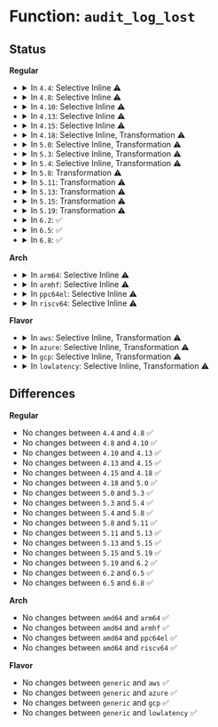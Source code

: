 # Function: <code>audit_log_lost</code>

## Status
<b>Regular</b>
<ul>
<li>
<details>
<summary>In <code>4.4</code>: Selective Inline ⚠️</summary>

```c
void audit_log_lost(const char *message);
```

**Collision:** Unique Global

**Inline:** Selective

**Transformation:** False

**Instances:**

```
In kernel/audit.c (ffffffff81120cb0)
Location: kernel/audit.c:253
Inline: True
Direct callers:
  - kernel/audit.c:kauditd_send_skb
  - kernel/audit.c:audit_printk_skb
  - kernel/audit.c:audit_log_end
  - kernel/audit.c:audit_log_vformat
  - kernel/audit.c:audit_log_start
  - kernel/audit.c:audit_log_start
  - kernel/audit.c:audit_log_n_hex
  - kernel/audit.c:audit_log_n_string
  - kernel/auditsc.c:audit_alloc
  - drivers/tty/tty_audit.c:tty_audit_add_data
```
**Symbols:**

```
ffffffff81120cb0-ffffffff81120d62: audit_log_lost (STB_GLOBAL)
```
</details>
</li>
<li>
<details>
<summary>In <code>4.8</code>: Selective Inline ⚠️</summary>

```c
void audit_log_lost(const char *message);
```

**Collision:** Unique Global

**Inline:** Selective

**Transformation:** False

**Instances:**

```
In kernel/audit.c (ffffffff81128c00)
Location: kernel/audit.c:251
Inline: True
Direct callers:
  - kernel/audit.c:audit_log_end
  - kernel/audit.c:audit_log_n_string
  - kernel/audit.c:audit_log_n_hex
  - kernel/audit.c:audit_log_vformat
  - kernel/audit.c:audit_log_start
  - kernel/audit.c:audit_log_start
  - kernel/audit.c:kauditd_send_skb
  - kernel/audit.c:audit_printk_skb
  - kernel/auditsc.c:audit_alloc
  - drivers/tty/tty_audit.c:tty_audit_add_data
```
**Symbols:**

```
ffffffff81128c00-ffffffff81128cb2: audit_log_lost (STB_GLOBAL)
```
</details>
</li>
<li>
<details>
<summary>In <code>4.10</code>: Selective Inline ⚠️</summary>

```c
void audit_log_lost(const char *message);
```

**Collision:** Unique Global

**Inline:** Selective

**Transformation:** False

**Instances:**

```
In kernel/audit.c (ffffffff81132860)
Location: kernel/audit.c:257
Inline: True
Direct callers:
  - kernel/audit.c:audit_log_end
  - kernel/audit.c:audit_log_n_string
  - kernel/audit.c:audit_log_n_hex
  - kernel/audit.c:audit_log_vformat
  - kernel/auditsc.c:audit_alloc
  - drivers/tty/tty_audit.c:tty_audit_add_data
```
**Symbols:**

```
ffffffff81132860-ffffffff81132912: audit_log_lost (STB_GLOBAL)
```
</details>
</li>
<li>
<details>
<summary>In <code>4.13</code>: Selective Inline ⚠️</summary>

```c
void audit_log_lost(const char *message);
```

**Collision:** Unique Global

**Inline:** Selective

**Transformation:** False

**Instances:**

```
In kernel/audit.c (ffffffff81133fd0)
Location: kernel/audit.c:322
Inline: True
Direct callers:
  - kernel/audit.c:audit_log_end
  - kernel/audit.c:audit_log_n_string
  - kernel/audit.c:audit_log_n_hex
  - kernel/audit.c:audit_log_vformat
  - kernel/auditsc.c:audit_alloc
  - drivers/tty/tty_audit.c:tty_audit_add_data
```
**Symbols:**

```
ffffffff81133fd0-ffffffff81134082: audit_log_lost (STB_GLOBAL)
```
</details>
</li>
<li>
<details>
<summary>In <code>4.15</code>: Selective Inline ⚠️</summary>

```c
void audit_log_lost(const char *message);
```

**Collision:** Unique Global

**Inline:** Selective

**Transformation:** False

**Instances:**

```
In kernel/audit.c (ffffffff81140d90)
Location: kernel/audit.c:322
Inline: True
Direct callers:
  - kernel/audit.c:audit_log_end
  - kernel/audit.c:audit_log_n_string
  - kernel/audit.c:audit_log_n_hex
  - kernel/audit.c:audit_log_vformat
  - kernel/auditsc.c:audit_alloc
  - drivers/tty/tty_audit.c:tty_audit_add_data
```
**Symbols:**

```
ffffffff81140d90-ffffffff81140e42: audit_log_lost (STB_GLOBAL)
```
</details>
</li>
<li>
<details>
<summary>In <code>4.18</code>: Selective Inline, Transformation ⚠️</summary>

```c
void audit_log_lost(const char *message);
```

**Collision:** Unique Global

**Inline:** Selective

**Transformation:** True

**Instances:**

```
In kernel/audit.c (0)
Location: kernel/audit.c:365
Inline: True
Direct callers:
  - kernel/audit.c:audit_log_end
  - kernel/audit.c:audit_log_n_string
  - kernel/audit.c:audit_log_n_hex
  - kernel/audit.c:audit_log_vformat
  - kernel/auditsc.c:__audit_log_kern_module
  - kernel/auditsc.c:audit_alloc
  - drivers/tty/tty_audit.c:tty_audit_add_data
```
**Symbols:**

```
ffffffff81152470-ffffffff81152493: audit_log_lost.cold.24 (STB_LOCAL)
ffffffff8114f750-ffffffff8114f7e6: audit_log_lost (STB_GLOBAL)
```
</details>
</li>
<li>
<details>
<summary>In <code>5.0</code>: Selective Inline, Transformation ⚠️</summary>

```c
void audit_log_lost(const char *message);
```

**Collision:** Unique Global

**Inline:** Selective

**Transformation:** True

**Instances:**

```
In kernel/audit.c (ffffffff8115c457)
Location: kernel/audit.c:361
Inline: True
Direct callers:
  - kernel/audit.c:audit_log_end
  - kernel/audit.c:audit_log_n_string
  - kernel/audit.c:audit_log_n_hex
  - kernel/audit.c:audit_log_vformat
  - kernel/auditsc.c:__audit_log_kern_module
  - kernel/auditsc.c:audit_alloc
  - drivers/tty/tty_audit.c:tty_audit_add_data
```
**Symbols:**

```
ffffffff8115f118-ffffffff8115f13b: audit_log_lost.cold.24 (STB_LOCAL)
ffffffff8115c430-ffffffff8115c4c6: audit_log_lost (STB_GLOBAL)
```
</details>
</li>
<li>
<details>
<summary>In <code>5.3</code>: Selective Inline, Transformation ⚠️</summary>

```c
void audit_log_lost(const char *message);
```

**Collision:** Unique Global

**Inline:** Selective

**Transformation:** True

**Instances:**

```
In kernel/audit.c (ffffffff81168b28)
Location: kernel/audit.c:348
Inline: True
Direct callers:
  - kernel/audit.c:audit_log_end
  - kernel/audit.c:audit_log_n_string
  - kernel/audit.c:audit_log_n_hex
  - kernel/audit.c:audit_log_vformat
  - kernel/auditsc.c:__audit_log_kern_module
  - kernel/auditsc.c:audit_alloc
  - drivers/tty/tty_audit.c:tty_audit_add_data
```
**Symbols:**

```
ffffffff8116b70a-ffffffff8116b72d: audit_log_lost.cold (STB_LOCAL)
ffffffff81168b00-ffffffff81168b96: audit_log_lost (STB_GLOBAL)
```
</details>
</li>
<li>
<details>
<summary>In <code>5.4</code>: Selective Inline, Transformation ⚠️</summary>

```c
void audit_log_lost(const char *message);
```

**Collision:** Unique Global

**Inline:** Selective

**Transformation:** True

**Instances:**

```
In kernel/audit.c (ffffffff811749c8)
Location: kernel/audit.c:348
Inline: True
Direct callers:
  - kernel/audit.c:audit_log_end
  - kernel/audit.c:audit_log_n_string
  - kernel/audit.c:audit_log_n_hex
  - kernel/audit.c:audit_log_vformat
  - kernel/auditsc.c:__audit_log_kern_module
  - kernel/auditsc.c:audit_alloc
  - drivers/tty/tty_audit.c:tty_audit_add_data
```
**Symbols:**

```
ffffffff811775ea-ffffffff8117760d: audit_log_lost.cold (STB_LOCAL)
ffffffff811749a0-ffffffff81174a36: audit_log_lost (STB_GLOBAL)
```
</details>
</li>
<li>
<details>
<summary>In <code>5.8</code>: Transformation ⚠️</summary>

```c
void audit_log_lost(const char *message);
```

**Collision:** Unique Global

**Inline:** No

**Transformation:** True

**Instances:**

```
In kernel/audit.c (0)
Location: kernel/audit.c:349
Inline: False
Direct callers:
  - kernel/audit.c:audit_log_end
  - kernel/audit.c:audit_log_n_string
  - kernel/audit.c:audit_log_n_hex
  - kernel/audit.c:audit_log_vformat
  - kernel/auditsc.c:__audit_log_kern_module
  - kernel/auditsc.c:audit_alloc
  - drivers/tty/tty_audit.c:tty_audit_buf_get
```
**Symbols:**

```
ffffffff8118a25e-ffffffff8118a281: audit_log_lost.cold (STB_LOCAL)
ffffffff81186a10-ffffffff81186aaa: audit_log_lost (STB_GLOBAL)
```
</details>
</li>
<li>
<details>
<summary>In <code>5.11</code>: Transformation ⚠️</summary>

```c
void audit_log_lost(const char *message);
```

**Collision:** Unique Global

**Inline:** No

**Transformation:** True

**Instances:**

```
In kernel/audit.c (0)
Location: kernel/audit.c:354
Inline: False
Direct callers:
  - kernel/audit.c:audit_log_end
  - kernel/audit.c:audit_log_n_string
  - kernel/audit.c:audit_log_n_hex
  - kernel/audit.c:audit_log_vformat
  - kernel/auditsc.c:__audit_log_kern_module
  - kernel/auditsc.c:audit_alloc
  - drivers/tty/tty_audit.c:tty_audit_buf_get
```
**Symbols:**

```
ffffffff81be48e4-ffffffff81be4907: audit_log_lost.cold (STB_LOCAL)
ffffffff81183d30-ffffffff81183dca: audit_log_lost (STB_GLOBAL)
```
</details>
</li>
<li>
<details>
<summary>In <code>5.13</code>: Transformation ⚠️</summary>

```c
void audit_log_lost(const char *message);
```

**Collision:** Unique Global

**Inline:** No

**Transformation:** True

**Instances:**

```
In kernel/audit.c (0)
Location: kernel/audit.c:354
Inline: False
Direct callers:
  - kernel/audit.c:audit_log_end
  - kernel/audit.c:audit_log_n_string
  - kernel/audit.c:audit_log_n_hex
  - kernel/audit.c:audit_log_vformat
  - kernel/auditsc.c:__audit_log_kern_module
  - kernel/auditsc.c:audit_alloc
  - drivers/tty/tty_audit.c:tty_audit_add_data
```
**Symbols:**

```
ffffffff81bd6745-ffffffff81bd6768: audit_log_lost.cold (STB_LOCAL)
ffffffff81184c60-ffffffff81184cfa: audit_log_lost (STB_GLOBAL)
```
</details>
</li>
<li>
<details>
<summary>In <code>5.15</code>: Transformation ⚠️</summary>

```c
void audit_log_lost(const char *message);
```

**Collision:** Unique Global

**Inline:** No

**Transformation:** True

**Instances:**

```
In kernel/audit.c (0)
Location: kernel/audit.c:354
Inline: False
Direct callers:
  - kernel/audit.c:audit_log_end
  - kernel/audit.c:audit_log_n_string
  - kernel/audit.c:audit_log_n_hex
  - kernel/audit.c:audit_log_vformat
  - kernel/audit.c:kauditd_hold_skb
  - kernel/audit.c:kauditd_hold_skb
  - kernel/auditsc.c:__audit_log_kern_module
  - kernel/auditsc.c:audit_alloc
  - drivers/tty/tty_audit.c:tty_audit_add_data
```
**Symbols:**

```
ffffffff81cb347f-ffffffff81cb34a2: audit_log_lost.cold (STB_LOCAL)
ffffffff811acf80-ffffffff811ad01a: audit_log_lost (STB_GLOBAL)
```
</details>
</li>
<li>
<details>
<summary>In <code>5.19</code>: Transformation ⚠️</summary>

```c
void audit_log_lost(const char *message);
```

**Collision:** Unique Global

**Inline:** No

**Transformation:** True

**Instances:**

```
In kernel/audit.c (0)
Location: kernel/audit.c:356
Inline: False
Direct callers:
  - kernel/audit.c:audit_log_n_string
  - kernel/audit.c:audit_log_n_hex
  - kernel/audit.c:audit_log_vformat
  - kernel/audit.c:audit_log_start
  - kernel/audit.c:audit_log_start
  - kernel/audit.c:kauditd_hold_skb
  - kernel/audit.c:kauditd_hold_skb
  - kernel/auditsc.c:__audit_log_kern_module
  - kernel/auditsc.c:audit_alloc
  - drivers/tty/tty_audit.c:tty_audit_add_data
```
**Symbols:**

```
ffffffff81e642b0-ffffffff81e642d3: audit_log_lost.cold (STB_LOCAL)
ffffffff811debd0-ffffffff811dec85: audit_log_lost (STB_GLOBAL)
```
</details>
</li>
<li>
<details>
<summary>In <code>6.2</code>: ✅</summary>

```c
void audit_log_lost(const char *message);
```

**Collision:** Unique Global

**Inline:** No

**Transformation:** False

**Instances:**

```
In kernel/audit.c (ffffffff81224810)
Location: kernel/audit.c:354
Inline: False
Direct callers:
  - kernel/audit.c:audit_log_n_string
  - kernel/audit.c:audit_log_n_hex
  - kernel/audit.c:audit_log_vformat
  - kernel/audit.c:audit_log_start
  - kernel/audit.c:audit_log_start
  - kernel/audit.c:kauditd_hold_skb
  - kernel/audit.c:kauditd_hold_skb
  - kernel/auditsc.c:__audit_log_kern_module
  - kernel/auditsc.c:audit_alloc
  - drivers/tty/tty_audit.c:tty_audit_add_data
```
**Symbols:**

```
ffffffff81224810-ffffffff812248e7: audit_log_lost (STB_GLOBAL)
```
</details>
</li>
<li>
<details>
<summary>In <code>6.5</code>: ✅</summary>

```c
void audit_log_lost(const char *message);
```

**Collision:** Unique Global

**Inline:** No

**Transformation:** False

**Instances:**

```
In kernel/audit.c (ffffffff8123ade0)
Location: kernel/audit.c:354
Inline: False
Direct callers:
  - kernel/audit.c:audit_log_n_string
  - kernel/audit.c:audit_log_n_hex
  - kernel/audit.c:audit_log_vformat
  - kernel/audit.c:audit_log_start
  - kernel/audit.c:audit_log_start
  - kernel/audit.c:kauditd_hold_skb
  - kernel/audit.c:kauditd_hold_skb
  - kernel/auditsc.c:__audit_log_kern_module
  - kernel/auditsc.c:audit_alloc
  - drivers/tty/tty_audit.c:tty_audit_add_data
```
**Symbols:**

```
ffffffff8123ade0-ffffffff8123aeb7: audit_log_lost (STB_GLOBAL)
```
</details>
</li>
<li>
<details>
<summary>In <code>6.8</code>: ✅</summary>

```c
void audit_log_lost(const char *message);
```

**Collision:** Unique Global

**Inline:** No

**Transformation:** False

**Instances:**

```
In kernel/audit.c (ffffffff81254ca0)
Location: kernel/audit.c:354
Inline: False
Direct callers:
  - kernel/audit.c:audit_log_n_string
  - kernel/audit.c:audit_log_n_hex
  - kernel/audit.c:audit_log_vformat
  - kernel/audit.c:audit_log_start
  - kernel/audit.c:audit_log_start
  - kernel/audit.c:kauditd_hold_skb
  - kernel/audit.c:kauditd_hold_skb
  - kernel/auditsc.c:__audit_log_kern_module
  - kernel/auditsc.c:audit_alloc
  - drivers/tty/tty_audit.c:tty_audit_add_data
```
**Symbols:**

```
ffffffff81254ca0-ffffffff81254d77: audit_log_lost (STB_GLOBAL)
```
</details>
</li>
</ul>
<b>Arch</b>
<ul>
<li>
<details>
<summary>In <code>arm64</code>: Selective Inline ⚠️</summary>

```c
void audit_log_lost(const char *message);
```

**Collision:** Unique Global

**Inline:** Selective

**Transformation:** False

**Instances:**

```
In kernel/audit.c (ffff8000101e94c0)
Location: kernel/audit.c:348
Inline: True
Direct callers:
  - kernel/audit.c:audit_log_end
  - kernel/audit.c:audit_log_n_string
  - kernel/audit.c:audit_log_n_hex
  - kernel/audit.c:audit_log_vformat
  - kernel/auditsc.c:__audit_log_kern_module
  - kernel/auditsc.c:audit_alloc
  - drivers/tty/tty_audit.c:tty_audit_add_data
```
**Symbols:**

```
ffff8000101e94c0-ffff8000101e9620: audit_log_lost (STB_GLOBAL)
```
</details>
</li>
<li>
<details>
<summary>In <code>armhf</code>: Selective Inline ⚠️</summary>

```c
void audit_log_lost(const char *message);
```

**Collision:** Unique Global

**Inline:** Selective

**Transformation:** False

**Instances:**

```
In kernel/audit.c (c0429428)
Location: kernel/audit.c:348
Inline: True
Direct callers:
  - kernel/audit.c:audit_log_end
  - kernel/audit.c:audit_log_n_string
  - kernel/audit.c:audit_log_n_hex
  - kernel/audit.c:audit_log_vformat
  - kernel/auditsc.c:__audit_log_kern_module
  - kernel/auditsc.c:audit_alloc
  - drivers/tty/tty_audit.c:tty_audit_add_data
```
**Symbols:**

```
c0429428-c0429500: audit_log_lost (STB_GLOBAL)
```
</details>
</li>
<li>
<details>
<summary>In <code>ppc64el</code>: Selective Inline ⚠️</summary>

```c
void audit_log_lost(const char *message);
```

**Collision:** Unique Global

**Inline:** Selective

**Transformation:** False

**Instances:**

```
In kernel/audit.c (c00000000025a2d0)
Location: kernel/audit.c:348
Inline: True
Direct callers:
  - kernel/audit.c:audit_log_end
  - kernel/audit.c:audit_log_n_string
  - kernel/audit.c:audit_log_n_hex
  - kernel/audit.c:audit_log_vformat
  - kernel/auditsc.c:__audit_log_kern_module
  - kernel/auditsc.c:audit_alloc
  - drivers/tty/tty_audit.c:tty_audit_add_data
```
**Symbols:**

```
c00000000025a2d0-c00000000025a414: audit_log_lost (STB_GLOBAL)
```
</details>
</li>
<li>
<details>
<summary>In <code>riscv64</code>: Selective Inline ⚠️</summary>

```c
void audit_log_lost(const char *message);
```

**Collision:** Unique Global

**Inline:** Selective

**Transformation:** False

**Instances:**

```
In kernel/audit.c (ffffffe00015e29e)
Location: kernel/audit.c:348
Inline: True
Direct callers:
  - kernel/audit.c:audit_log_end
  - kernel/audit.c:audit_log_n_string
  - kernel/audit.c:audit_log_n_hex
  - kernel/audit.c:audit_log_vformat
  - kernel/auditsc.c:__audit_log_kern_module
  - kernel/auditsc.c:audit_alloc
  - drivers/tty/tty_audit.c:tty_audit_add_data
```
**Symbols:**

```
ffffffe00015e29e-ffffffe00015e384: audit_log_lost (STB_GLOBAL)
```
</details>
</li>
</ul>
<b>Flavor</b>
<ul>
<li>
<details>
<summary>In <code>aws</code>: Selective Inline, Transformation ⚠️</summary>

```c
void audit_log_lost(const char *message);
```

**Collision:** Unique Global

**Inline:** Selective

**Transformation:** True

**Instances:**

```
In kernel/audit.c (ffffffff8116cfe8)
Location: kernel/audit.c:348
Inline: True
Direct callers:
  - kernel/audit.c:audit_log_end
  - kernel/audit.c:audit_log_n_string
  - kernel/audit.c:audit_log_n_hex
  - kernel/audit.c:audit_log_vformat
  - kernel/auditsc.c:__audit_log_kern_module
  - kernel/auditsc.c:audit_alloc
  - drivers/tty/tty_audit.c:tty_audit_add_data
```
**Symbols:**

```
ffffffff8116fc0a-ffffffff8116fc2d: audit_log_lost.cold (STB_LOCAL)
ffffffff8116cfc0-ffffffff8116d056: audit_log_lost (STB_GLOBAL)
```
</details>
</li>
<li>
<details>
<summary>In <code>azure</code>: Selective Inline, Transformation ⚠️</summary>

```c
void audit_log_lost(const char *message);
```

**Collision:** Unique Global

**Inline:** Selective

**Transformation:** True

**Instances:**

```
In kernel/audit.c (ffffffff81160188)
Location: kernel/audit.c:348
Inline: True
Direct callers:
  - kernel/audit.c:audit_log_end
  - kernel/audit.c:audit_log_n_string
  - kernel/audit.c:audit_log_n_hex
  - kernel/audit.c:audit_log_vformat
  - kernel/auditsc.c:__audit_log_kern_module
  - kernel/auditsc.c:audit_alloc
  - drivers/tty/tty_audit.c:tty_audit_add_data
```
**Symbols:**

```
ffffffff81162daa-ffffffff81162dcd: audit_log_lost.cold (STB_LOCAL)
ffffffff81160160-ffffffff811601f6: audit_log_lost (STB_GLOBAL)
```
</details>
</li>
<li>
<details>
<summary>In <code>gcp</code>: Selective Inline, Transformation ⚠️</summary>

```c
void audit_log_lost(const char *message);
```

**Collision:** Unique Global

**Inline:** Selective

**Transformation:** True

**Instances:**

```
In kernel/audit.c (ffffffff8116adb8)
Location: kernel/audit.c:348
Inline: True
Direct callers:
  - kernel/audit.c:audit_log_end
  - kernel/audit.c:audit_log_n_string
  - kernel/audit.c:audit_log_n_hex
  - kernel/audit.c:audit_log_vformat
  - kernel/auditsc.c:__audit_log_kern_module
  - kernel/auditsc.c:audit_alloc
  - drivers/tty/tty_audit.c:tty_audit_add_data
```
**Symbols:**

```
ffffffff8116d9da-ffffffff8116d9fd: audit_log_lost.cold (STB_LOCAL)
ffffffff8116ad90-ffffffff8116ae26: audit_log_lost (STB_GLOBAL)
```
</details>
</li>
<li>
<details>
<summary>In <code>lowlatency</code>: Selective Inline, Transformation ⚠️</summary>

```c
void audit_log_lost(const char *message);
```

**Collision:** Unique Global

**Inline:** Selective

**Transformation:** True

**Instances:**

```
In kernel/audit.c (ffffffff811785c8)
Location: kernel/audit.c:348
Inline: True
Direct callers:
  - kernel/audit.c:audit_log_end
  - kernel/audit.c:audit_log_n_string
  - kernel/audit.c:audit_log_n_hex
  - kernel/audit.c:audit_log_vformat
  - kernel/auditsc.c:__audit_log_kern_module
  - kernel/auditsc.c:audit_alloc
  - drivers/tty/tty_audit.c:tty_audit_add_data
```
**Symbols:**

```
ffffffff8117b1ca-ffffffff8117b1ed: audit_log_lost.cold (STB_LOCAL)
ffffffff811785a0-ffffffff81178636: audit_log_lost (STB_GLOBAL)
```
</details>
</li>
</ul>

## Differences
<b>Regular</b>
<ul>
<li>
No changes between <code>4.4</code> and <code>4.8</code> ✅
</li>
<li>
No changes between <code>4.8</code> and <code>4.10</code> ✅
</li>
<li>
No changes between <code>4.10</code> and <code>4.13</code> ✅
</li>
<li>
No changes between <code>4.13</code> and <code>4.15</code> ✅
</li>
<li>
No changes between <code>4.15</code> and <code>4.18</code> ✅
</li>
<li>
No changes between <code>4.18</code> and <code>5.0</code> ✅
</li>
<li>
No changes between <code>5.0</code> and <code>5.3</code> ✅
</li>
<li>
No changes between <code>5.3</code> and <code>5.4</code> ✅
</li>
<li>
No changes between <code>5.4</code> and <code>5.8</code> ✅
</li>
<li>
No changes between <code>5.8</code> and <code>5.11</code> ✅
</li>
<li>
No changes between <code>5.11</code> and <code>5.13</code> ✅
</li>
<li>
No changes between <code>5.13</code> and <code>5.15</code> ✅
</li>
<li>
No changes between <code>5.15</code> and <code>5.19</code> ✅
</li>
<li>
No changes between <code>5.19</code> and <code>6.2</code> ✅
</li>
<li>
No changes between <code>6.2</code> and <code>6.5</code> ✅
</li>
<li>
No changes between <code>6.5</code> and <code>6.8</code> ✅
</li>
</ul>
<b>Arch</b>
<ul>
<li>
No changes between <code>amd64</code> and <code>arm64</code> ✅
</li>
<li>
No changes between <code>amd64</code> and <code>armhf</code> ✅
</li>
<li>
No changes between <code>amd64</code> and <code>ppc64el</code> ✅
</li>
<li>
No changes between <code>amd64</code> and <code>riscv64</code> ✅
</li>
</ul>
<b>Flavor</b>
<ul>
<li>
No changes between <code>generic</code> and <code>aws</code> ✅
</li>
<li>
No changes between <code>generic</code> and <code>azure</code> ✅
</li>
<li>
No changes between <code>generic</code> and <code>gcp</code> ✅
</li>
<li>
No changes between <code>generic</code> and <code>lowlatency</code> ✅
</li>
</ul>
